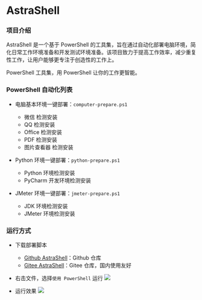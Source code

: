 # AstraShell

### 项目介绍

AstraShell 是一个基于 PowerShell 的工具集，旨在通过自动化部署电脑环境，简化日常工作环境准备和开发测试环境准备。该项目致力于提高工作效率，减少重复性工作，让用户能够更专注于创造性的工作上。

PowerShell 工具集，用 PowerShell 让你的工作更智能。

### PowerShell 自动化列表

- 电脑基本环境一键部署：`computer-prepare.ps1`
  - 微信 检测安装
  - QQ 检测安装
  - Office 检测安装
  - PDF 检测安装
  - 图片查看器 检测安装

- Python 环境一键部署：`python-prepare.ps1`
  - Python 环境检测安装
  - PyCharm 开发环境检测安装

- JMeter 环境一键部署：`jmeter-prepare.ps1`
  - JDK 环境检测安装
  - JMeter 环境检测安装

### 运行方式

- 下载部署脚本
  - [Github AstraShell](https://github.com/pansfy/AstraShell)：Github 仓库
  - [Gitee AstraShell](https://gittee.com/pansfy/AstraShell)：Gitee 仓库，国内使用友好

- 右击文件，选择`使用 PowerShell` 运行
![](https://gitee.com/pansfy/AstraShell/raw/main/asserts/excute.png)

- 运行效果
![](https://gitee.com/pansfy/AstraShell/raw/main/asserts/ok.png)

